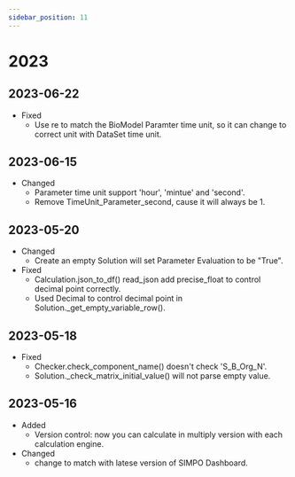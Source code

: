 ```yaml
---
sidebar_position: 11
---
```


# 2023

## 2023-06-22
- Fixed
  - Use re to match the BioModel Paramter time unit, so it can change to correct unit with DataSet time unit.


## 2023-06-15
- Changed
  - Parameter time unit support 'hour', 'mintue' and 'second'.
  - Remove TimeUnit_Parameter_second, cause it will always be 1.


## 2023-05-20
- Changed
  - Create an empty Solution will set Parameter Evaluation to be "True".
- Fixed
  - Calculation.json_to_df() read_json add precise_float to control decimal point correctly.
  - Used Decimal to control decimal point in Solution._get_empty_variable_row().


## 2023-05-18
- Fixed
  - Checker.check_component_name() doesn't check 'S_B_Org_N'.
  - Solution._check_matrix_initial_value() will not parse empty value.


## 2023-05-16
- Added
  - Version control: now you can calculate in multiply version with each calculation engine.
- Changed
  - change to match with latese version of SIMPO Dashboard.


